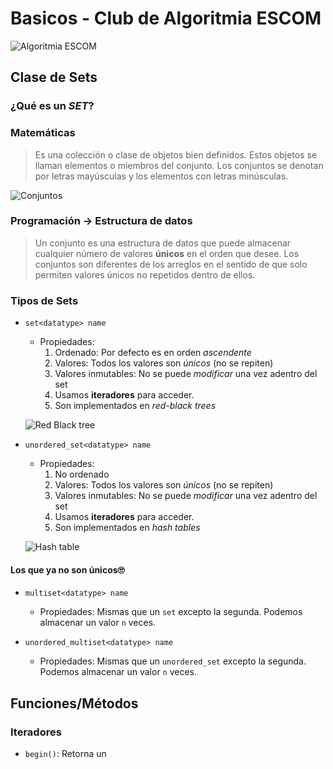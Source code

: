 # Basicos - Club de Algoritmia ESCOM
![Algoritmia ESCOM](https://pbs.twimg.com/profile_images/1278839932589617155/80Aaj47m_400x400.jpg)

## Clase de Sets

### ¿Qué es un *SET*?

### Matemáticas

> Es una colección o clase de objetos bien definidos. Estos objetos se llaman elementos o miembros del conjunto.
> Los conjuntos se denotan por letras mayúsculas y los elementos con letras minúsculas.


![Conjuntos](https://www.conoce3000.com/html/espaniol/Libros/Matematica01/imagenes/UnionConjuntos03.jpg)

### Programación -> Estructura de datos

> Un conjunto es una estructura de datos que puede almacenar cualquier número de valores **únicos** en el orden que desee. Los conjuntos son diferentes de los arreglos en el sentido de que solo permiten valores únicos no repetidos dentro de ellos.

### Tipos de Sets

* `set<datatype> name`
    * Propiedades:
        1. Ordenado: Por defecto es en orden *ascendente*
        2. Valores: Todos los valores son *únicos* (no se repiten)
        3. Valores inmutables: No se puede *modificar* una vez adentro del set
        4. Usamos **iteradores** para acceder.
        5. Son implementados en *red-black trees*

    ![Red Black tree](https://camo.githubusercontent.com/a71d526a5cab7a42a8292610a52d28e893ef550a078fad1e945a43d1b44c8461/68747470733a2f2f63646e2e7261776769742e636f6d2f6d61656c76616c6169732f636f6d706f7274656d656e742d61726272652d726f7567652d6e6f69722d617665632d646f742f61356166666234322f6578656d706c655f616e696d6174696f6e2e676966)

* `unordered_set<datatype> name`
    * Propiedades:
        1. No ordenado
        2. Valores: Todos los valores son *únicos* (no se repiten)
        3. Valores inmutables: No se puede *modificar* una vez adentro del set
        4. Usamos **iteradores** para acceder.
        5. Son implementados en *hash tables*

    ![Hash table](https://d18l82el6cdm1i.cloudfront.net/uploads/34EvJ7agjl-hash_table.gif)


#### Los que ya no son únicos🙄

* `multiset<datatype> name`
    * Propiedades: Mismas que un `set` excepto la segunda. Podemos almacenar un valor `n` veces.

* `unordered_multiset<datatype> name`
    * Propiedades: Mismas que un `unordered_set` excepto la segunda. Podemos almacenar un valor `n` veces.


## Funciones/Métodos

### Iteradores

* `begin()`: Retorna un 